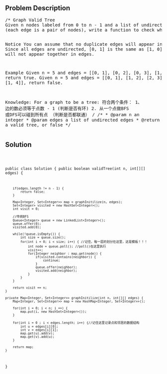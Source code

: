 <!--
<style>
  body { font-family: Arial, sans-serif; }
  .container { max-width: 1000px; margin: auto; padding: 20px; }
  .comment-block { background-color: #f9f9f9; padding: 10px; border-left: 5px solid #ccc; }
  .code-block { background-color: #f4f4f4; padding: 10px; border: 1px solid #ddd; }
</style>
-->

<div class='container'>
<h2>Problem Description</h2>
<div class='comment-block'>
<pre>
/* Graph Valid Tree
Given n nodes labeled from 0 to n - 1 and a list of undirected edges 
(each edge is a pair of nodes), write a function to check whether these edges make up a valid tree.

Notice
You can assume that no duplicate edges will appear in edges. Since all edges are undirected, 
[0, 1] is the same as [1, 0] and thus will not appear together in edges.

Example
Given n = 5 and edges = [[0, 1], [0, 2], [0, 3], [1, 4]], return true.
Given n = 5 and edges = [[0, 1], [1, 2], [2, 3], [1, 3], [1, 4]], return false.

Knowledge:
For a graph to be a tree: 符合两个条件：
1、 边的数必须等于点数 - 1 (判断是否有环)
2. 从一个点做BFS 或DFS可以碰到所有点 （判断是否都联通）
*/
    /**
     * @param n an integer
     * @param edges a list of undirected edges
     * @return true if it's a valid tree, or false
     */
</pre>
</div>

<h2>Solution</h2>
<div class='code-block'>
<pre><code class='language-java'>

public class Solution {
    public boolean validTree(int n, int[][] edges) {

        if(edges.length != n - 1) {
            return false;
        }
        
        Map<Integer, Set<Integer>> map = graphInitilize(n, edges);
        Set<Integer> visited = new HashSet<Integer>();
        int visit = 0;
        
        //传统BFS
        Queue<Integer> queue = new LinkedList<Integer>();
        queue.offer(0);
        visited.add(0);
        
        while(!queue.isEmpty()) {
            int size = queue.size();
            for(int i = 0; i < size; i++) { //记住，每一层的划分在这里，这是模板！！！
                int node = queue.poll(); //poll()在这里执行
                visit++;
                for(Integer neighbor : map.get(node)) {
                    if(visited.contains(neighbor)) {
                        continue;
                    }
                    queue.offer(neighbor);
                    visited.add(neighbor);
                }
            }
        }
        
        return visit == n;
    }
    
    private Map<Integer, Set<Integer>> graphInitilize(int n, int[][] edges) {
        Map<Integer, Set<Integer>> map = new HashMap<Integer, Set<Integer>>();
        
        for(int i = 0; i < n; i ++) {
            map.put(i, new HashSet<Integer>());
        }
        
        for(int i = 0 ; i < edges.length; i++) {//记住这里记录点和邻居的数据结构
            int u = edges[i][0];
            int v = edges[i][1];
            map.get(u).add(v);
            map.get(v).add(u);
        }
        
        return map;
    }
}</code></pre>
</div>
</div>
